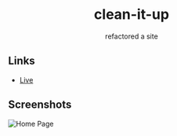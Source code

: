 
<h1 align="center">clean-it-up</h1>

<p align="center">refactored a site</p>

## Links

- [Live](https://mple06.github.io/clean-it-up-code-refactor/)

## Screenshots

![Home Page](![image](https://user-images.githubusercontent.com/90426657/133862386-8f2e17ec-11c7-4dad-9bb7-90f7c2fa22ef.png))
